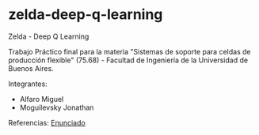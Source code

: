 # zelda-deep-q-learning
Zelda - Deep Q Learning

Trabajo Práctico final para la materia "Sistemas de soporte para celdas de producción flexible" (75.68) - Facultad de Ingeniería de la Universidad de Buenos Aires.

Integrantes:
* Alfaro Miguel
* Moguilevsky Jonathan

Referencias:
[Enunciado](https://drive.google.com/file/d/1vCzqt39sbROd99gMDyfueunNA5fAO4i7/view)
